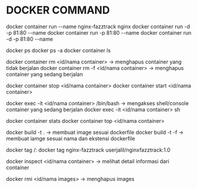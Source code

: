 DOCKER COMMAND
==============
docker container run --name nginx-fazztrack nginx
docker container run -d -p 81:80 --name <nama container> <nama image>
docker container run -p 81:80 --name <nama container> <nama image>
docker container run -d -p 81:80 --name <nama container> <nama image>

docker ps
docker ps -a
docker container ls

docker container rm <id/nama container>                                     -> menghapus container yang tidak berjalan
docker container rm -f <id/nama container>                                  -> menghapus container yang sedang berjalan

docker container stop <id/nama container>
docker container start <id/nama container>

docker exec -it <id/nama container> /bin/bash                               -> mengakses shell/console container yang sedang berjalan 
docker exec -it <id/nama container> sh 

docker container stats
docker container top <id/nama container>

docker build -t <nama image> .                                              -> membuat image sesuai dockerfile
docker build -t <nama image> -f <nama dockerfile>                           -> membuat iamge sesuai nama dan ekstensi dockerfile

docker tag <nama image> <username docker>/<nama image>:<versi>
docker tag nginx-fazztrack userjalil/nginxfazztrack:1.0

docker inspect <id/nama container>                                          -> melihat detail informasi dari container

docker rmi <id/nama images>                                                 -> menghapus images

